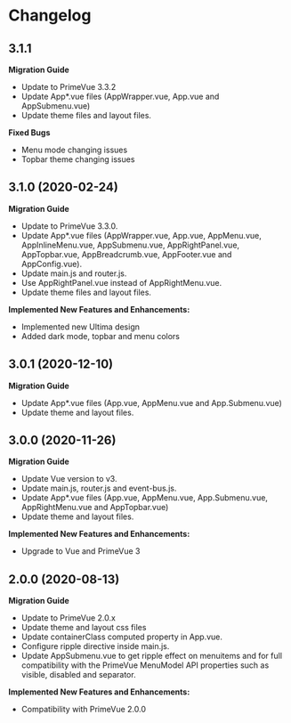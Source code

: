 # Changelog

## 3.1.1

**Migration Guide**

- Update to PrimeVue 3.3.2
- Update App*.vue files (AppWrapper.vue, App.vue and AppSubmenu.vue)
- Update theme files and layout files.

**Fixed Bugs**
- Menu mode changing issues
- Topbar theme changing issues

## 3.1.0 (2020-02-24)

**Migration Guide**

- Update to PrimeVue 3.3.0.
- Update App*.vue files (AppWrapper.vue, App.vue, AppMenu.vue, AppInlineMenu.vue, AppSubmenu.vue, AppRightPanel.vue, AppTopbar.vue, AppBreadcrumb.vue, AppFooter.vue and AppConfig.vue).
- Update main.js and router.js.
- Use AppRightPanel.vue instead of AppRightMenu.vue.
- Update theme files and layout files.

**Implemented New Features and Enhancements:**

- Implemented new Ultima design
- Added dark mode, topbar and menu colors

## 3.0.1 (2020-12-10)

**Migration Guide**

- Update App*.vue files (App.vue, AppMenu.vue and App.Submenu.vue)
- Update theme and layout files.

## 3.0.0 (2020-11-26)

**Migration Guide**

- Update Vue version to v3.
- Update main.js, router.js and event-bus.js.
- Update App*.vue files (App.vue, AppMenu.vue, App.Submenu.vue, AppRightMenu.vue and AppTopbar.vue)
- Update theme and layout files.

**Implemented New Features and Enhancements:**

- Upgrade to Vue and PrimeVue 3

## 2.0.0 (2020-08-13)

**Migration Guide**

- Update to PrimeVue 2.0.x
- Update theme and layout css files
- Update containerClass computed property in App.vue.
- Configure ripple directive inside main.js.
- Update AppSubmenu.vue to get ripple effect on menuitems and for full compatibility with the PrimeVue MenuModel API properties such as visible, disabled and separator.

**Implemented New Features and Enhancements:**

- Compatibility with PrimeVue 2.0.0
